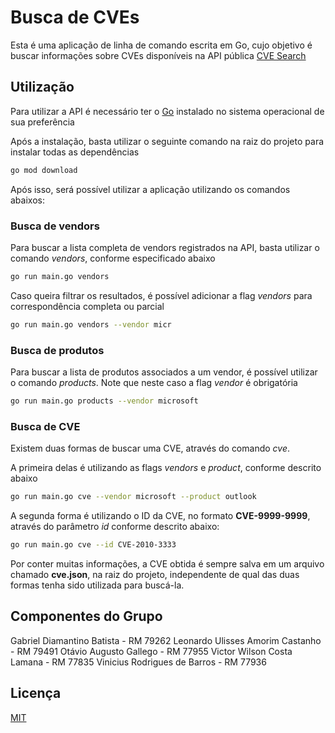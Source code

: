 # Busca de CVEs
Esta é uma aplicação de linha de comando escrita em Go, cujo objetivo é buscar informações sobre CVEs disponíveis na API pública [CVE Search](https://www.cve-search.org/api/#public-web-api-of-cve-search)

## Utilização
Para utilizar a API é necessário ter o [Go](https://golang.org/dl/) instalado no sistema operacional de sua preferência

Após a instalação, basta utilizar o seguinte comando na raiz do projeto para instalar todas as dependências

```bash
go mod download
```
Após isso, será possível utilizar a aplicação utilizando os comandos abaixos:

### Busca de vendors
Para buscar a lista completa de vendors registrados na API, basta utilizar o comando *vendors*, conforme especificado abaixo
```bash
go run main.go vendors
```

Caso queira filtrar os resultados, é possível adicionar a flag *vendors* para correspondência completa ou parcial
```bash
go run main.go vendors --vendor micr
```

### Busca de produtos
Para buscar a lista de produtos associados a um vendor, é possível utilizar o comando *products*. Note que neste caso a flag *vendor* é obrigatória
```bash
go run main.go products --vendor microsoft
```

### Busca de CVE
Existem duas formas de buscar uma CVE, através do comando *cve*. 

A primeira delas é utilizando as flags *vendors* e *product*, conforme descrito abaixo
```bash
go run main.go cve --vendor microsoft --product outlook
```

A segunda forma é utilizando o ID da CVE, no formato **CVE-9999-9999**, através do parâmetro *id* conforme descrito abaixo:
```bash
go run main.go cve --id CVE-2010-3333
```

Por conter muitas informações, a CVE obtida é sempre salva em um arquivo chamado **cve.json**, na raiz do projeto, independente de qual das duas formas tenha sido utilizada para buscá-la.

## Componentes do Grupo

Gabriel Diamantino Batista - RM 79262
Leonardo Ulisses Amorim Castanho - RM 79491
Otávio Augusto Gallego - RM 77955
Victor Wilson Costa Lamana - RM 77835
Vinicius Rodrigues de Barros - RM 77936 


## Licença
[MIT](https://choosealicense.com/licenses/mit/)
